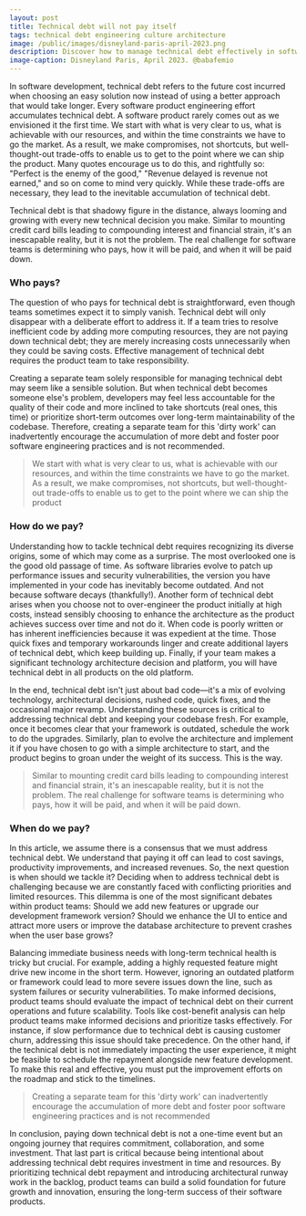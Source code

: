 ```yaml
---
layout: post
title: Technical debt will not pay itself
tags: technical debt engineering culture architecture
image: /public/images/disneyland-paris-april-2023.png
description: Discover how to manage technical debt effectively in software development. Learn strategies to balance short-term gains with long-term code quality and sustainability
image-caption: Disneyland Paris, April 2023. @babafemio
---
```


In software development, technical debt refers to the future cost incurred when choosing an easy solution now instead of using a better approach that would take longer. Every software product engineering effort accumulates technical debt. A software product rarely comes out as we envisioned it the first time. We start with what is very clear to us, what is achievable with our resources, and within the time constraints we have to go the market. As a result, we make compromises, not shortcuts, but well-thought-out trade-offs to enable us to get to the point where we can ship the product. Many quotes encourage us to do this, and rightfully so: "Perfect is the enemy of the good," "Revenue delayed is revenue not earned," and so on come to mind very quickly. While these trade-offs are necessary, they lead to the inevitable accumulation of technical debt.

<!--more-->

Technical debt is that shadowy figure in the distance, always looming and growing with every new technical decision you make. Similar to mounting credit card bills leading to compounding interest and financial strain, it's an inescapable reality, but it is not the problem. The real challenge for software teams is determining who pays, how it will be paid, and when it will be paid down. 

### Who pays?
The question of who pays for technical debt is straightforward, even though teams sometimes expect it to simply vanish. Technical debt will only disappear with a deliberate effort to address it. If a team tries to resolve inefficient code by adding more computing resources, they are not paying down technical debt; they are merely increasing costs unnecessarily when they could be saving costs. Effective management of technical debt requires the product team to take responsibility. 

Creating a separate team solely responsible for managing technical debt may seem like a sensible solution. But when technical debt becomes someone else's problem, developers may feel less accountable for the quality of their code and more inclined to take shortcuts (real ones, this time) or prioritize short-term outcomes over long-term maintainability of the codebase. Therefore, creating a separate team for this 'dirty work' can inadvertently encourage the accumulation of more debt and foster poor software engineering practices and is not recommended.

>We start with what is very clear to us, what is achievable with our resources, and within the time constraints we have to go the market. As a result, we make compromises, not shortcuts, but well-thought-out trade-offs to enable us to get to the point where we can ship the product

### How do we pay?
Understanding how to tackle technical debt requires recognizing its diverse origins, some of which may come as a surprise. The most overlooked one is the good old passage of time. As software libraries evolve to patch up performance issues and security vulnerabilities, the version you have implemented in your code has inevitably become outdated. And not because software decays (thankfully!). Another form of technical debt arises when you choose not to over-engineer the product initially at high costs, instead sensibly choosing to enhance the architecture as the product achieves success over time and not do it. When code is poorly written or has inherent inefficiencies because it was expedient at the time. Those quick fixes and temporary workarounds linger and create additional layers of technical debt, which keep building up. Finally, if your team makes a significant technology architecture decision and platform, you will have technical debt in all products on the old platform.

In the end, technical debt isn't just about bad code—it's a mix of evolving technology, architectural decisions, rushed code, quick fixes, and the occasional major revamp. Understanding these sources is critical to addressing technical debt and keeping your codebase fresh. For example, once it becomes clear that your framework is outdated, schedule the work to do the upgrades. Similarly, plan to evolve the architecture and implement it if you have chosen to go with a simple architecture to start, and the product begins to groan under the weight of its success. This is the way.

>Similar to mounting credit card bills leading to compounding interest and financial strain, it's an inescapable reality, but it is not the problem. The real challenge for software teams is determining who pays, how it will be paid, and when it will be paid down. 

### When do we pay?
In this article, we assume there is a consensus that we must address technical debt. We understand that paying it off can lead to cost savings, productivity improvements, and increased revenues. So, the next question is when should we tackle it? Deciding when to address technical debt is challenging because we are constantly faced with conflicting priorities and limited resources. This dilemma is one of the most significant debates within product teams: Should we add new features or upgrade our development framework version? Should we enhance the UI to entice and attract more users or improve the database architecture to prevent crashes when the user base grows? 

Balancing immediate business needs with long-term technical health is tricky but crucial. For example, adding a highly requested feature might drive new income in the short term. However, ignoring an outdated platform or framework could lead to more severe issues down the line, such as system failures or security vulnerabilities. To make informed decisions, product teams should evaluate the impact of technical debt on their current operations and future scalability. Tools like cost-benefit analysis can help product teams make informed decisions and prioritize tasks effectively. For instance, if slow performance due to technical debt is causing customer churn, addressing this issue should take precedence. On the other hand, if the technical debt is not immediately impacting the user experience, it might be feasible to schedule the repayment alongside new feature development. To make this real and effective, you must put the improvement efforts on the roadmap and stick to the timelines.

>Creating a separate team for this 'dirty work' can inadvertently encourage the accumulation of more debt and foster poor software engineering practices and is not recommended

In conclusion, paying down technical debt is not a one-time event but an ongoing journey that requires commitment, collaboration, and some investment. That last part is critical because being intentional about addressing technical debt requires investment in time and resources. By prioritizing technical debt repayment and introducing architectural runway work in the backlog, product teams can build a solid foundation for future growth and innovation, ensuring the long-term success of their software products.


